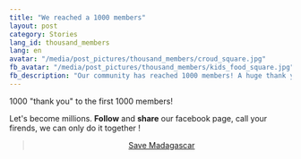 ```yaml
---
title: "We reached a 1000 members"
layout: post
category: Stories
lang_id: thousand_members
lang: en
avatar: "/media/post_pictures/thousand_members/croud_square.jpg"
fb_avatar: "/media/post_pictures/thousand_members/kids_food_square.jpg"
fb_description: "Our community has reached 1000 members! A huge thank you from all of us."
---
```


1000 "thank you" to the first 1000 members!

Let's become millions. **Follow** and **share** our facebook page, call your firends, we can only do it together !

<center><div class="fb-page" data-href="https://www.facebook.com/smsavemadagascar/" data-tabs="timeline" data-width="800" data-height="" data-small-header="false" data-adapt-container-width="true" data-hide-cover="false" data-show-facepile="false"><blockquote cite="https://www.facebook.com/smsavemadagascar/" class="fb-xfbml-parse-ignore"><a href="https://www.facebook.com/smsavemadagascar/">Save Madagascar</a></blockquote></div></center>
